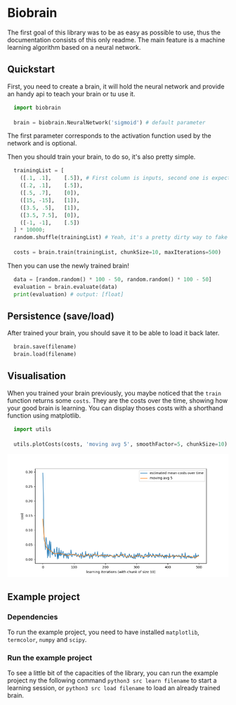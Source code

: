 # Biobrain

The first goal of this library was to be as easy as possible to use, thus the documentation consists of this only readme. The main feature is a machine learning algorithm based on a neural network.

## Quickstart

First, you need to create a brain, it will hold the neural network and provide an handy api to teach your brain or tu use it.
``` python
  import biobrain

  brain = biobrain.NeuralNetwork('sigmoid') # default parameter
```
The first parameter corresponds to the activation function used by the network and is optional.

Then you should train your brain, to do so, it's also pretty simple.
``` python
  trainingList = [
    ([.1, .1],    [.5]), # First column is inputs, second one is expected outputs
    ([.2, .1],    [.5]),
    ([.5, .7],    [0]),
    ([15, -15],   [1]),
    ([3.5, .5],   [1]),
    ([3.5, 7.5],  [0]),
    ([-1, -1],    [.5])
  ] * 10000;
  random.shuffle(trainingList) # Yeah, it's a pretty dirty way to fake some training data

  costs = brain.train(trainingList, chunkSize=10, maxIterations=500)
```

Then you can use the newly trained brain!
``` python
  data = [random.random() * 100 - 50, random.random() * 100 - 50]
  evaluation = brain.evaluate(data)
  print(evaluation) # output: [float]
```

## Persistence (save/load)

After trained your brain, you should save it to be able to load it back later.
``` python
  brain.save(filename)
  brain.load(filename)
```

## Visualisation

When you trained your brain previously, you maybe noticed that the `train` function returns some `costs`. They are the costs over the time, showing how your good brain is learning. You can display thoses costs with a shorthand function using matplotlib.

``` python
  import utils

  utils.plotCosts(costs, 'moving avg 5', smoothFactor=5, chunkSize=10)
```
![alt text](https://raw.githubusercontent.com/paullaffitte/biobrain/master/assets/visualisation.png)

## Example project

### Dependencies

To run the example project, you need to have installed `matplotlib`, `termcolor`, `numpy` and `scipy`.

### Run the example project

To see a little bit of the capacities of the library, you can run the example project ny the following command `python3 src learn filename` to start a learning session, or `python3 src load filename` to load an already trained brain.

